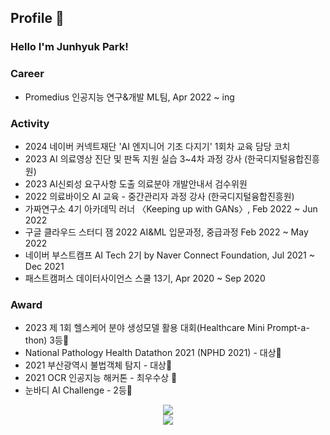 ## Profile 👋

### Hello I'm Junhyuk Park!

### Career

  - Promedius 인공지능 연구&개발 ML팀, Apr 2022 ~ ing


### Activity
  - 2024 네이버 커넥트재단 'AI 엔지니어 기초 다지기' 1회차 교육 담당 코치
  - 2023 AI 의료영상 진단 및 판독 지원 실습 3~4차 과정 강사 (한국디지털융합진흥원) 
  - 2023 AI신뢰성 요구사항 도출 의료분야 개발안내서 검수위원
  - 2022 의료바이오 AI 교육 - 중간관리자 과정 강사 (한국디지털융합진흥원)
  - 가짜연구소 4기 아카데믹 러너 〈Keeping up with GANs〉, Feb 2022 ~ Jun 2022
  - 구글 클라우드 스터디 잼 2022 AI&ML 입문과정, 중급과정 Feb 2022 ~ May 2022 
  - 네이버 부스트캠프 AI Tech 2기 by Naver Connect Foundation, Jul 2021 ~ Dec 2021 
  - 패스트캠퍼스 데이터사이언스 스쿨 13기, Apr 2020 ~ Sep 2020 

### Award
- 2023 제 1회 헬스케어 분야 생성모델 활용 대회(Healthcare Mini Prompt-a-thon) 3등🥉
- National Pathology Health Datathon 2021 (NPHD 2021) - 대상🥇
- 2021 부산광역시 불법객체 탐지 - 대상🥇 
- 2021 OCR 인공지능 해커톤 - 최우수상 🥈
- 눈바디 AI Challenge - 2등🥈

<!--
  -   - 가짜연구소 Data Science Fellowship 2nd, Feb 2022 ~ Jun 2022
  - National Pathology Health Datathon 2021 (NPHD 2021) - 대상🥇 [link](https://www.notion.so/a5f0321474574f61a552db47771be44c)
  - 2021 부산광역시 불법객체 탐지 - 대상🥇 [link](https://www.notion.so/2021-2-6b67bd958b2f4a7097c36f9edc982abd) 
  - 2021 OCR 인공지능 해커톤 - 최우수상 🥈 [link](https://www.notion.so/OCR-1c4a4d7d4f014e33b4afe5c4910da339)
  - 눈바디 AI Challenge - 2등🥈 [link](https://www.notion.so/Segmentation-AI-Challenge-cf0cbb40e483447ca993fb7dd4ed34f5)

### Project

  - 🛠[DanceFit : Pose Estimation을 이용한 댄스 자세 교정](https://github.com/Junhyuk93/final-project-level3-cv-08)
  - 🛠[재활용 품목 분류를 위한 Segmentation](https://github.com/Junhyuk93/what_is_team_name/tree/main/Semantic_Segmentation)
  - 🛠[재활용 품목 분류를 위한 Object Detection](https://github.com/Junhyuk93/what_is_team_name/tree/main/Object_Detection)
  - 🛠[Mask 착용 상태 분류](https://github.com/Junhyuk93/Mask_Classification)
  - 🛠[회귀분석을 이용한 일별 지하철 수요 예측](https://github.com/Junhyuk93/subway_regression)
  
### Paper
  
  - 📄[피싱 웹사이트 탐지를 위한 신경망과 진화연산 기반 URL 특징 최적화 알고리즘의 결합](https://drive.google.com/file/d/1jD4I6ZiFQyLlskAIkRrIe49fYhdkkqqg/view)
 -->

<!--
**Junhyuk93/Junhyuk93** is a ✨ _special_ ✨ repository because its `README.md` (this file) appears on your GitHub profile.

Here are some ideas to get you started:

- 🔭 I’m currently working on ...
- 🌱 I’m currently learning ...
- 👯 I’m looking to collaborate on ...
- 🤔 I’m looking for help with ...
- 💬 Ask me about ...
- 📫 How to reach me: ...
- 😄 Pronouns: ...
- ⚡ Fun fact: ...
-->

<!-- <a href="https://tabby-table-700.notion.site/Junhyuk-Park-05daf0fd1373467fb72116de833e0835" target="_blank"><img src="https://img.shields.io/badge/Portfolio-000000?style=flat-square&logo=Notion&logoColor=white"/></a><a href="https://junhyuk93.github.io" target="_blank"><img src="https://img.shields.io/badge/GitHub Blog-000000?style=flat-square&logo=GitHub&logoColor=#181717"/></a> -->

<div align=center>
<a href="https://solved.ac/profile/akznsk1" target="_blank"><img src="http://mazassumnida.wtf/api/mini/generate_badge?boj=hyhgoodgo7"/></a>
</div>



<div align=center>
<a href="https://hits.seeyoufarm.com"><img src="https://hits.seeyoufarm.com/api/count/incr/badge.svg?url=https%3A%2F%2Fgithub.com%2FJunhyuk93&count_bg=%2379C83D&title_bg=%23555555&icon=&icon_color=%23E7E7E7&title=hits&edge_flat=false"/></a>
</div>
